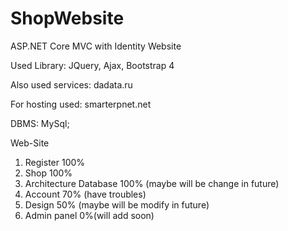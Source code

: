 # ShopWebsite
ASP.NET Core MVC with Identity Website 

Used Library: JQuery, Ajax, Bootstrap 4

Also used services: dadata.ru

For hosting used: smarterpnet.net

DBMS: MySql;

Web-Site 
1. Register 100%
2. Shop 100%
3. Architecture Database 100% (maybe will be change in future)
4. Account 70% (have troubles)
5. Design 50% (maybe will be modify in future)
6. Admin panel 0%(will add soon)
